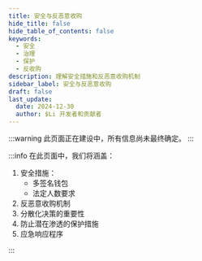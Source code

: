 ```yaml
---
title: 安全与反恶意收购
hide_title: false
hide_table_of_contents: false
keywords:
  - 安全
  - 治理
  - 保护
  - 反收购
description: 理解安全措施和反恶意收购机制
sidebar_label: 安全与反恶意收购
draft: false
last_update:
  date: 2024-12-30
  author: $Li 开发者和贡献者
---
```


:::warning
此页面正在建设中，所有信息尚未最终确定。
:::

:::info
在此页面中，我们将涵盖：

1. 安全措施：
   - 多签名钱包
   - 法定人数要求
2. 反恶意收购机制
3. 分散化决策的重要性
4. 防止潜在渗透的保护措施
5. 应急响应程序

:::
